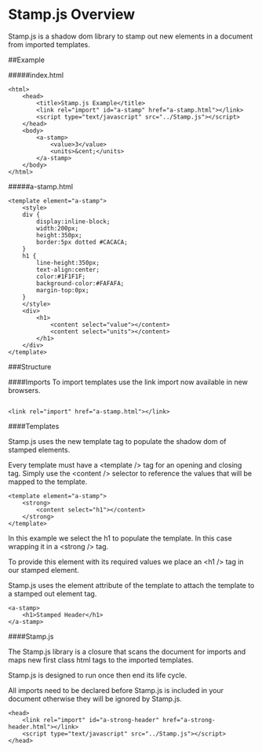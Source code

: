 # Stamp.js Overview

Stamp.js is a shadow dom library to stamp out new elements in a document from imported templates.

##Example

#####index.html
```
<html>
	<head>
		<title>Stamp.js Example</title>
		<link rel="import" id="a-stamp" href="a-stamp.html"></link>
		<script type="text/javascript" src="../Stamp.js"></script>
	</head>
	<body>
		<a-stamp>
			<value>3</value>
			<units>&cent;</units>
		</a-stamp>
	</body>
</html>

```

#####a-stamp.html
```
<template element="a-stamp">
	<style>
	div {
		display:inline-block;
		width:200px;
		height:350px;
		border:5px dotted #CACACA;
	}
	h1 {
		line-height:350px;
		text-align:center;
		color:#1F1F1F;
		background-color:#FAFAFA;
		margin-top:0px;
	}
	</style>
	<div>
		<h1>
			<content select="value"></content>
			<content select="units"></content>
		</h1>
	</div>
</template>
```

###Structure

####Imports
To import templates use the link import now available in new browsers.

```

<link rel="import" href="a-stamp.html"></link>

```

####Templates

Stamp.js uses the new template tag to populate the shadow dom of stamped elements.

Every template must have a &lt;template /> tag for an opening and closing tag.
Simply use the &lt;content /> selector to reference the values that will be mapped to the template.

```
<template element="a-stamp">
	<strong>
		<content select="h1"></content>
	</strong>
</template>
```

In this example we select the h1 to populate the template. In this case wrapping it in a &lt;strong /> tag.

To provide this element with its required values we place an &lt;h1 /> tag in our stamped element.

Stamp.js uses the element attribute of the template to attach the template to a stamped out element tag.

```
<a-stamp>
	<h1>Stamped Header</h1>
</a-stamp>
```

####Stamp.js

The Stamp.js library is a closure that scans the document for imports and maps new first class html tags to the imported templates.

Stamp.js is designed to run once then end its life cycle.

All imports need to be declared before Stamp.js is included in your document otherwise they will be ignored by Stamp.js.

```
<head>
	<link rel="import" id="a-strong-header" href="a-strong-header.html"></link>
	<script type="text/javascript" src="../Stamp.js"></script>
</head>
```

